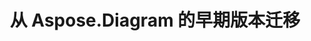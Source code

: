﻿---
title: 从 Aspose.Diagram 的早期版本迁移
type: docs
weight: 30
url: /zh/net/migrating-from-earlier-versions-of-aspose-diagram/
---
